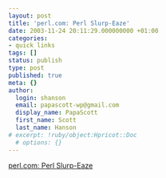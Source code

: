 ```yaml
---
layout: post
title: 'perl.com: Perl Slurp-Eaze'
date: 2003-11-24 20:11:29.000000000 +01:00
categories:
- quick links
tags: []
status: publish
type: post
published: true
meta: {}
author:
  login: shanson
  email: papascott-wp@gmail.com
  display_name: PapaScott
  first_name: Scott
  last_name: Hanson
# excerpt: !ruby/object:Hpricot::Doc
  # options: {}
---
```

<p><a title="I want the world and I want it now! I'm gonna take it anyhow!" href="http://www.perl.com/pub/a/2003/11/21/slurp.html">perl.com: Perl Slurp-Eaze</a></p>
